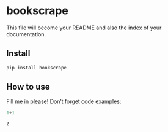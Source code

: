 # bookscrape

<!-- WARNING: THIS FILE WAS AUTOGENERATED! DO NOT EDIT! -->

This file will become your README and also the index of your
documentation.

## Install

``` sh
pip install bookscrape
```

## How to use

Fill me in please! Don’t forget code examples:

``` python
1+1
```

    2
